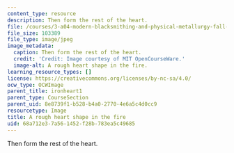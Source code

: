 ```yaml
---
content_type: resource
description: Then form the rest of the heart.
file: /courses/3-a04-modern-blacksmithing-and-physical-metallurgy-fall-2008/68a712e37a561452f28b783ea5c49685_123.jpg
file_size: 103389
file_type: image/jpeg
image_metadata:
  caption: Then form the rest of the heart.
  credit: 'Credit: Image courtesy of MIT OpenCourseWare.'
  image-alt: A rough heart shape in the fire.
learning_resource_types: []
license: https://creativecommons.org/licenses/by-nc-sa/4.0/
ocw_type: OCWImage
parent_title: ironheart1
parent_type: CourseSection
parent_uid: 8e8739f1-b528-b4a0-2770-4e6a5c4d0cc9
resourcetype: Image
title: A rough heart shape in the fire
uid: 68a712e3-7a56-1452-f28b-783ea5c49685
---
```

Then form the rest of the heart.